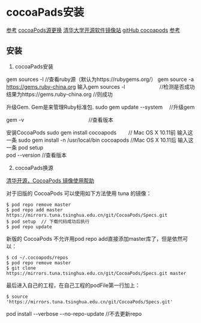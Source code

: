 # cocoaPads安装

[参考](https://www.jianshu.com/p/adad5ee721af)
[cocoaPods源更换](https://www.jianshu.com/p/68a3bc2a41fc)
[清华大学开源软件镜像站](https://mirrors.tuna.tsinghua.edu.cn/)
[gitHub cocoapods](https://github.com/CocoaPods/Specs)
[参考](https://zhuanlan.zhihu.com/p/64732905)
## 安装

1. cocoaPads安装

gem sources -l //查看ruby源（默认为https://rubygems.org/）
gem source -a https://gems.ruby-china.org
输入gem sources -l      　　　　　　  //检测是否成功
结果为https://gems.ruby-china.org      //则成功

升级Gem.
Gem是来管理Ruby标准包.
sudo gem update --system　  //升级gem

gem -v 　　　　　　　　　　　　//查看版本

安装CocoaPods
sudo gem install cocoapods　　  // Mac OS X 10.11前  输入这一条
sudo gem install -n /usr/local/bin cocoapods  //Mac OS X 10.11后   输入这一条
pod setup   
pod --version       //查看版本

2. cocoaPads换源

[清华开源，CocoaPods 镜像使用帮助](https://mirrors.tuna.tsinghua.edu.cn/help/CocoaPods/)

对于旧版的 CocoaPods 可以使用如下方法使用 tuna 的镜像：
```
$ pod repo remove master
$ pod repo add master https://mirrors.tuna.tsinghua.edu.cn/git/CocoaPods/Specs.git
$ pod setup  // 下载代码成功后执行 
$ pod repo update
```

新版的 CocoaPods 不允许用pod repo add直接添加master库了，但是依然可以：
```
$ cd ~/.cocoapods/repos
$ pod repo remove master
$ git clone https://mirrors.tuna.tsinghua.edu.cn/git/CocoaPods/Specs.git master
```

最后进入自己的工程，在自己工程的podFile第一行加上：
```
$ source 'https://mirrors.tuna.tsinghua.edu.cn/git/CocoaPods/Specs.git'
```

pod install --verbose --no-repo-update //不去更新repo